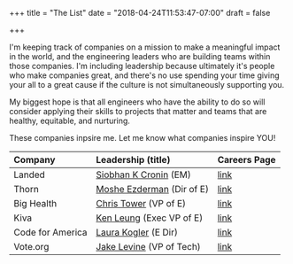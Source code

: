 +++
title = "The List"
date = "2018-04-24T11:53:47-07:00"
draft = false

+++

I'm keeping track of companies on a mission to make a meaningful impact in the
world, and the engineering leaders who are building teams within those companies. 
I'm including leadership because ultimately it's people who make companies great, 
and there's no use spending your time giving your all to a great cause if the 
culture is not simultaneously supporting you.

My biggest hope is that all engineers who have the ability to do so will consider 
applying their skills to projects that matter and teams that are healthy, equitable,
and nurturing.

These companies inpsire me. Let me know what companies inspire YOU!

| Company           | Leadership (title)        | Careers Page                                |
|:------------------|:--------------------------|:--------------------------------------------|
| Landed            | [Siobhan K Cronin](https://www.linkedin.com/in/siobhankcronin/) (EM)     | [link](https://www.landed.com/jobs)         |
| Thorn             | [Moshe Ezderman](https://www.linkedin.com/in/ezderman/) (Dir of E) | [link](https://www.thorn.org/careers/)      |
| Big Health        | [Chris Tower](https://www.linkedin.com/in/christower/) (VP of E)     | [link](https://www.bighealth.com/careers)   |
| Kiva              | [Ken Leung](https://www.linkedin.com/in/kenleung2/) (Exec VP of E)  | [link](https://www.careers.kiva.org/)       |
| Code for America  | [Laura Kogler](https://www.linkedin.com/in/laura-kogler-8a8a6032/) (E Dir) | [link](https://www.codeforamerica.org/jobs) | 
| Vote.org          | [Jake Levine](https://www.linkedin.com/in/jakelevine/) (VP of Tech)  | [link](https://votedotorg.recruiterbox.com/)|

